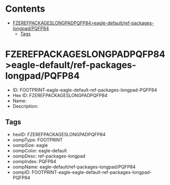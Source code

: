 



Contents
========

* [FZEREFPACKAGESLONGPADPQFP84>eagle-default/ref-packages-longpad/PQFP84](#fzerefpackageslongpadpqfp84eagle-defaultref-packages-longpadpqfp84)
	* [Tags](#tags)

# FZEREFPACKAGESLONGPADPQFP84>eagle-default/ref-packages-longpad/PQFP84

- ID: FOOTPRINT-eagle-eagle-default-ref-packages-longpad-PQFP84
- Hex ID: FZEREFPACKAGESLONGPADPQFP84
- Name: 
- Description: 

## Tags

- hexID: FZEREFPACKAGESLONGPADPQFP84
- oompType: FOOTPRINT
- oompSize: eagle
- oompColor: eagle-default
- oompDesc: ref-packages-longpad
- oompIndex: PQFP84
- oompName: eagle-default/ref-packages-longpad/PQFP84
- oompID: FOOTPRINT-eagle-eagle-default-ref-packages-longpad-PQFP84
